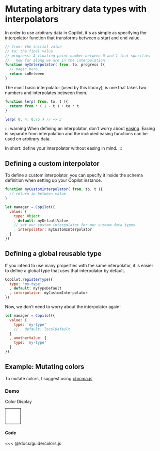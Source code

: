 # Mutating arbitrary data types with interpolators

In order to use arbitrary data in Copilot, it's as simple
as specifying the interpolator function that transforms between
a start and end value.

```js
// from: the initial value
// to: the final value
// progress: A floating point number between 0 and 1 that specifies
//   how far along we are in the interpolation
function myInterpolator( from, to, progress ){
  // magic here...
  return inBetween
}
```

The most basic interpolator (used by this library), is one that takes
two numbers and interpolates between them.

```js
function lerp( from, to, t ){
  return from * ( 1 - t ) + to * t
}

lerp( 0, 4, 0.75 ) // => 3
```

::: warning
When defining an interpolator, don't worry about [easing](https://stackoverflow.com/questions/8316882/what-is-an-easing-function). Easing is separate from interpolation and the
included easing functions can be used on arbitrary data.

In short: define your interpolator without easing in mind.
:::

## Defining a custom interpolator

To define a custom interpolator, you can specify it inside the schema definition
when setting up your Copilot instance.

```js
function myCustomInterpolator( from, to, t ){
  // return in between value
}

let manager = Copilot({
  value: {
    type: Object
    , default: myDefaultValue
    // set our custom interpolator for our custom data types
    , interpolator: myCustomInterpolator
  }
})
```

## Defining a global reusable type

If you intend to use many properties with the same interpolator, it
is easier to define a global type that uses that interpolator by default.

```js
Copilot.registerType({
  type: 'my-type'
  , default: myTypeDefault
  , interpolator: myCustomInterpolator
})
```

Now, we don't need to worry about the interpolator again!

```js
let manager = Copilot({
  value: {
    type: 'my-type'
    // , default: localDefault
  }
  , anotherValue: {
    type: 'my-type'
  }
})
```

## Example: Mutating colors

To mutate colors, I suggest using [chroma.js][chroma]

### Demo

<label>Color Display</label>
<div id="box"></div>

<div id="player-wrap"></div>

<style>
#box {
  width: 50px;
  height: 50px;
  background: white;
  border: 1px solid #222;
}
</style>

<ClientOnly>
  <demo/>
</ClientOnly>

<script>
export default {
  name: 'demo',
  beforeMount(){
    import('./colors.js')
  }
}
</script>

#### Code

<<< @/docs/guide/colors.js


[chroma]: https://gka.github.io/chroma.js/
